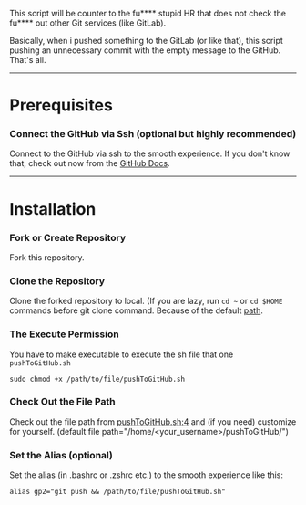 This script will be counter to the fu**** stupid HR that does not check the fu**** out other Git services (like GitLab).

Basically, when i pushed something to the GitLab (or like that), this script pushing an unnecessary commit with the empty message to the GitHub. That's all.

---
# Prerequisites

### Connect the GitHub via Ssh (optional but highly recommended)

Connect to the GitHub via ssh to the smooth experience. If you don't know that, check out now from the [GitHub Docs](https://docs.github.com/en/authentication/connecting-to-github-with-ssh).

---
# Installation

### Fork or Create Repository

Fork this repository.

### Clone the Repository

Clone the forked repository to local. (If you are lazy, run `cd ~` or `cd $HOME` commands before git clone command. Because of the default [path](README.md#check-out-the-file-path).

### The Execute Permission

You have to make executable to execute the sh file that one `pushToGitHub.sh`

```
sudo chmod +x /path/to/file/pushToGitHub.sh
```

### Check Out the File Path

Check out the file path from [pushToGitHub.sh:4](https://github.com/emretepedev/pushToGitHub/blob/master/pushToGitHub.sh#L4) and (if you need) customize for yourself. (default file path="/home/<your_username>/pushToGitHub/")

### Set the Alias (optional)

Set the alias (in .bashrc or .zshrc etc.) to the smooth experience like this:

```
alias gp2="git push && /path/to/file/pushToGitHub.sh"
```
